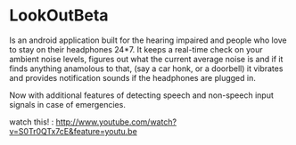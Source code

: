 LookOutBeta
===========

Is an android application built for the hearing impaired and people who love to stay on their headphones 24*7.
It keeps a real-time check on your ambient noise levels, figures out what the current average noise is and if it finds anything
anamolous to that, (say a car honk, or a doorbell) it vibrates and provides notification sounds if the headphones are plugged in.

Now with additional features of detecting speech and non-speech input signals in case of emergencies.

watch this! : http://www.youtube.com/watch?v=S0Tr0QTx7cE&feature=youtu.be
